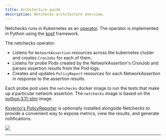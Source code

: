 ```yaml
---
title: Architecture guide
description: Netchecks architecture overview.
---
```


Netchecks runs in Kubernetes as an [operator](https://kubernetes.io/docs/concepts/extend-kubernetes/operator/). The 
operator is implemented in Python using the [kopf](https://kopf.readthedocs.io/en/stable) framework.

The netchecks operator:
- Listens for `NetworkAssertion` resources across the kubernetes cluster and creates `CronJobs` for each of them.
- Listens for _probe_ Pods created by the NetworkAssertion's CronJob and parses assertion results from the Pod logs.
- Creates and updates `PolicyReport` resources for each NetworkAssertion in response to the assertion results.

Each probe pod uses the `netchecks` docker image to run the tests that make up a particular network assertion.
The `netchecks` image is based on the [python:3.11-slim](https://hub.docker.com/_/python) image.

[Kyverno's PolicyReporter](https://kyverno.github.io/policy-reporter/) is optionally installed alongside Netchecks to
provide a convenient way to expose metrics, view the results, and generate notifications.

![](/images/architecture/Netcheck-High-Level-Lifecycle.png)

---
